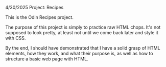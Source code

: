 4/30/2025
Project: Recipes

This is the Odin Recipes project.

The purpose of this project is simply to practice raw HTML chops. It's not 
supposed to look pretty, at least not until we come back later and style it 
with CSS.

By the end, I should have demonstrated that I have a solid grasp of HTML 
elements, how they work, and what their purpose is, as well as how to structure 
a basic web page with HTML.